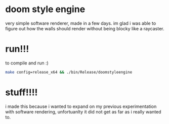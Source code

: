 # doom style engine
very simple software renderer, made in a few days. im glad i was able to figure out how the walls should render without being blocky like a raycaster.
# run!!!
to compile and run :)
```bash
make config=release_x64 && ./bin/Release/doomstyleengine
```

# stuff!!!!
i made this because i wanted to expand on my previous experimentation with software rendering, unfortuanlty it did not get as far as i really wanted to.

